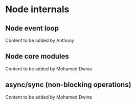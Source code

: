 # Node internals

## Node event loop
Content to be added by Anthony

## Node core modules
Content to be added by Mohamed Dwina

## async/sync (non-blocking operations)
Content to be added by Mohamed Dwina
